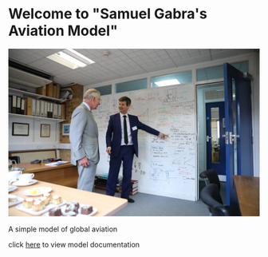 # Welcome to "Samuel Gabra's Aviation Model"

!['Rob with his favourite person'](./assets/Rob_king.jpg)

A simple model of global aviation

click [here](./aviation.md) to view model documentation
